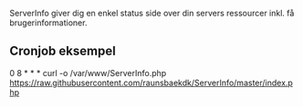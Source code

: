 ServerInfo giver dig en enkel status side over din servers ressourcer inkl. få brugerinformationer.

Cronjob eksempel
-------
0 8 * * * curl -o /var/www/ServerInfo.php https://raw.githubusercontent.com/raunsbaekdk/ServerInfo/master/index.php
